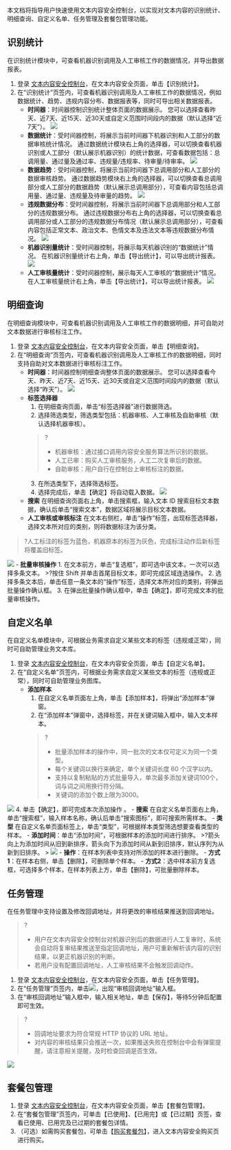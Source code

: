 本文档将指导用户快速使用文本内容安全控制台，以实现对文本内容的识别统计、明细查询、自定义名单、任务管理及套餐包管理功能。
## 识别统计
在识别统计模块中，可查看机器识别调用及人工审核工作的数据情况，并导出数据报表。
1. 登录 [文本内容安全控制台](https://console.cloud.tencent.com/cms/text)，在文本内容安全页面，单击【识别统计】。
2. 在“识别统计”页签内，可查看机器识别调用及人工审核工作的数据情况，例如数据统计、趋势、违规内容分布、数据报表等，同时可导出相关数据报表。
	- **时间器**：时间器控制识别统计整体页面的数据展示。
	您可以选择查看昨天、近7天、近15天、近30天或自定义范围时间段内的数据（默认选择“近7天”）。
	![](https://main.qcloudimg.com/raw/b93c8ab246210b29e2b225b83b11ba58.png)
	- **数据统计**：受时间器控制，将展示当前时间器下机器识别和人工部分的数据审核统计情况。
	通过数据统计模块右上角的选择器，可以切换查看机器识别或人工部分（默认展示机器识别）的统计数据，可查看数据包括：总调用量、通过量及通过率、违规量/违规率、待审量/待审率。
![](https://main.qcloudimg.com/raw/c41609df0c3d6397086bff1db8ca0429.png)
	- **数据趋势**：受时间器控制，将展示当前时间器下总调用部分和人工部分的数据审核趋势。
	通过数据趋势模块右上角的选择器，可以切换查看总调用部分或人工部分的数据趋势（默认展示总调用部分），可查看内容包括总调用量、通过量、违规量及待审量的趋势。
![](https://main.qcloudimg.com/raw/efac30157793a67889ba08a7f25fe68e.png)
	- **违规数据分布**：受时间器控制，将展示当前时间器下总调用部分和人工部分的违规数据分布。
	通过违规数据分布右上角的选择器，可以切换查看总调用部分或人工部分的违规数据分布情况（默认展示总调用部分），可查看内容包括正常文本、政治文本、色情文本及违法文本等违规数据分布情况。
![](https://main.qcloudimg.com/raw/b41faf2c06fa0d9672246bea907c1b3a.png)
	- **机器识别量统计**：受时间器控制，将展示每天机器识别的“数据统计”情况。
	在机器识别量统计右上角，单击【导出统计】，可以导出统计报表。
	![](https://main.qcloudimg.com/raw/92f8cfa225211b6cd0fbe9e1fa711a7c.png)
	- **人工审核量统计**：受时间器控制，展示每天人工审核的“数据统计”情况。
	在人工审核量统计右上角，单击【导出统计】，可以导出统计报表。
	![](https://main.qcloudimg.com/raw/067fcd941090bb02d693a994930f5c50.png)
	
## 明细查询
在明细查询模块中，可查看机器识别调用及人工审核工作的数据明细，并可自助对文本数据进行审核标注工作。
1. 登录 [文本内容安全控制台](https://console.cloud.tencent.com/cms/text)，在文本内容安全页面，单击【明细查询】。
2. 在“明细查询”页签内，可查看机器识别调用及人工审核工作的数据明细，同时支持自助对文本数据进行审核标注工作。
	-  **时间器**：时间器控制明细查询整体页面的数据展示。
	您可以选择查看今天、昨天、近7天、近15天、近30天或自定义范围时间段内的数据（默认选择“昨天”）。
	![](https://main.qcloudimg.com/raw/d987380a27b0c5aeb2d476ab578b2803.png)
	- **标签选择器**
		1. 在明细查询页面，单击“标签选择器”进行数据筛选。
		2. 选择筛选类型，筛选类型包括：机器审核、人工审核及自助审核（默认选择机器审核）。
		>?
		>- 机器审核：通过接口调用内容安全服务算法所识别的数据。
		>- 人工已审：购买人工审核服务，人工二次复审后的数据。
		>- 自助审核：用户自行在控制台上审核标注的数据。
		3. 在所选类型下，选择筛选标签。
		4. 选择完成后，单击【确定】将自动载入数据。
![](https://main.qcloudimg.com/raw/8c74893a55f8f5ac13ed6c6b9ba0125f.png)
	- **搜索**
在明细查询页面右上角，单击搜索框，输入文本 ID 搜索目标文本数据，确认后单击“搜索文本”，数据区域将展示目标文本数据。
	- **人工审核或审核标注**
	在文本右侧栏，单击“操作”标签，出现标签选择器，选择文本所对应的类别，则将数据标注为该分类。
>?人工标注的标签为蓝色，机器原本的标签为灰色，完成标注动作后新标签将覆盖旧标签。
>
![](https://main.qcloudimg.com/raw/ff6dd74c272d5d1928f023ff9761e96a.png)
	- **批量审核操作**
	 1. 在文本前方，单击“复选框”，即可选中该文本，一次可以选择多条文本。
	 >?按住 Shift 并单击首尾目标文本，即可完成区域连选操作。
	 2. 选择多条文本后，单击任意一条文本的“操作”标签，选择文本所对应的类别，将弹出批量操作确认框。
	 3. 在弹出批量操作确认框中，单击【确定】，即可完成文本的批量审核操作。

## 自定义名单
在自定义名单模块中，可根据业务需求自定义某些文本的标签（违规或正常），同时可自助管理业务文本库。
1. 登录 [文本内容安全控制台](https://console.cloud.tencent.com/cms/text)，在文本内容安全页面，单击【自定义名单】。
2. 在“自定义名单”页签内，可根据业务需求自定义某些文本的标签（违规或正常），同时可自助管理业务图库。
	- **添加样本**
		1. 在自定义名单页面左上角，单击【添加样本】，将弹出“添加样本”弹窗。
		2. 在“添加样本”弹窗中，选择标签，并在关键词输入框中，输入文本样本。
		>? 
		>- 批量添加样本的操作中，同一批次的文本仅可定义为同一个类型。
		>- 每个关键词以换行来确定，单个关键词长度 60 个汉字以内。
		>- 支持以复制粘贴的方式批量导入，单次最多添加关键词100个，词与词之间用换行符分隔。
		>- 关键词的添加个数上限为3000。
		>
![](https://main.qcloudimg.com/raw/2d094049cb6a1dbdacd7272de61636ed.png)
		4. 单击【确定】，即可完成本次添加操作 。
	- **搜索**
	 在自定义名单页面右上角，单击“搜索框”，输入样本名称，确认后单击“搜索图标”，即可搜索所需样本。
	- **类型**
	 在自定义名单页面标签上，单击“类型”，可根据样本类型筛选想要查看类型的样本。
	- **添加时间**：单击“添加时间”，可根据样本的添加时间进行排序。
		>?箭头向上为添加时间从旧到新排序，箭头向下为添加时间从新到旧排序，默认序列为从新到旧排序。
		>
![](https://main.qcloudimg.com/raw/f495416cde5a41057fc76ac4fb9a48bf.png)
	- **操作**：在样本列表中支持对所添加的样本进行删除。
	  - **方式1**：在样本右侧，单击【删除】，可删除单个样本。
	  - **方式2**：选中样本前方复选框，可选择多个样本，在样本列表上方，单击【删除】，可批量删除样本。

## 任务管理
在任务管理中支持设置及修改回调地址，并将更改的审核结果推送到回调地址。
>?
>- 用户在文本内容安全控制台对机器识别后的数据进行人工复审时，系统会自动将复审结果推送至指定回调地址，用户可重新解析该内容的识别结果，以更正机器识别的判断。
>- 若用户没有配置回调地址，人工审核结果不会触发回调动作。
>
1. 登录 [文本内容安全控制台](https://console.cloud.tencent.com/cms/text)，在文本内容安全页面，单击【任务管理】。
2. 在“任务管理”页签内，单击<img src="https://main.qcloudimg.com/raw/93b150cb30619cd3a3fd75009ffbabcb.png" style="margin:0;">，出现“审核回调地址”输入框。
3. 在“审核回调地址”输入框中，输入相关地址，单击【保存】，等待5分钟后配置即可生效。
>?
>- 回调地址要求为符合常规 HTTP 协议的 URL 地址。
>- 对内容的审核结果只会推送一次，如果推送失败在控制台中会有弹窗提醒，请注意相关提醒，及时检查回调是否生效。
> 
![](https://main.qcloudimg.com/raw/a40a446b98a16d365159a5bc2af3d7c4.png)


## 套餐包管理
1. 登录 [文本内容安全控制台](https://console.cloud.tencent.com/cms/text)，在文本内容安全页面，单击【套餐包管理】。
2. 在“套餐包管理”页签内，可单击【已使用】、【已用完】或【已过期】页签，查看已使用、已用完及已过期的套餐包详情。
3. （可选）如需购买套餐包，可单击【[购买套餐包](https://console.cloud.tencent.com/cms/text)】，进入文本内容安全购买页进行购买。


